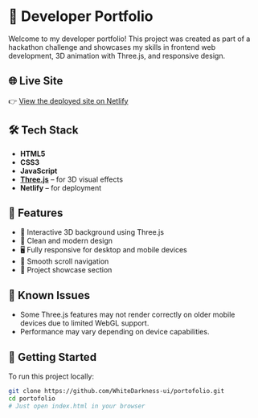 # 🚀 Developer Portfolio

Welcome to my developer portfolio! This project was created as part of a hackathon challenge and showcases my skills in frontend web development, 3D animation with Three.js, and responsive design.

## 🌐 Live Site

👉 [View the deployed site on Netlify](cozy-pastelito-64e6eb.netlify.app)

## 🛠️ Tech Stack

- **HTML5**
- **CSS3**
- **JavaScript**
- **[Three.js](https://threejs.org/)** – for 3D visual effects
- **Netlify** – for deployment

## 📱 Features

- 🌌 Interactive 3D background using Three.js
- 🎨 Clean and modern design
- 🖥 Fully responsive for desktop and mobile devices
- 🧭 Smooth scroll navigation
- 💼 Project showcase section

## 🚧 Known Issues

- Some Three.js features may not render correctly on older mobile devices due to limited WebGL support.
- Performance may vary depending on device capabilities.


## 🚀 Getting Started

To run this project locally:

```bash
git clone https://github.com/WhiteDarkness-ui/portofolio.git
cd portofolio
# Just open index.html in your browser
